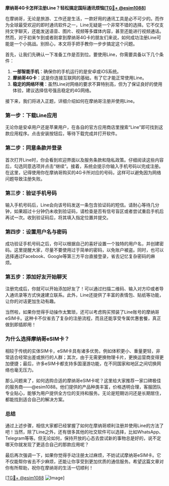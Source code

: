**摩纳哥4G卡怎样注册Line？轻松搞定国际通讯烦恼[[TG💪+ @esim1088](https://t.me/s/esim1088)]**

在摩纳哥，无论是旅游、工作还是生活，一款好用的通讯工具是必不可少的。而作为全球最受欢迎的即时通讯软件之一，Line无疑是一个非常不错的选择。它不仅支持文字聊天，还能发送语音、图片、视频等多媒体内容，甚至还能进行视频通话。然而，对于初来乍到或者刚拿到摩纳哥4G卡的朋友们来说，如何成功注册Line可能是一个小挑战。别担心，本文将手把手教你一步步搞定这个问题。

首先，让我们先确认一下准备工作是否到位。要使用Line，你需要具备以下几个条件：

1. **一部智能手机**：确保你的手机运行的是安卓或iOS系统。
2. **摩纳哥4G卡**：这是你连接互联网的基础，有了它才能正常使用Line。
3. **稳定的网络环境**：虽然Line对网络的要求不算特别高，但为了保证良好的使用体验，建议选择信号强且稳定的4G网络。

接下来，我们将进入正题，详细介绍如何在摩纳哥注册并使用Line。

### **第一步：下载Line应用**
无论你是安卓用户还是苹果用户，在各自的官方应用商店里搜索“Line”即可找到这款应用程序。点击安装按钮后，等待下载完成并打开软件。

### **第二步：同意条款并登录**
首次打开Line时，你会看到欢迎界面以及服务条款和隐私政策。仔细阅读这些内容后，勾选同意选项并点击“继续”。接着，系统会提示你输入手机号码以完成注册。在这里，记得使用你在摩纳哥购买的4G卡所对应的号码，这样可以避免因为网络问题导致注册失败。

### **第三步：验证手机号码**
输入手机号码后，Line会向该号码发送一条包含验证码的短信。请耐心等待几分钟，如果超过十分钟仍未收到验证码，请检查是否有信号盲区或者尝试重启手机后再试一次。收到验证码后，将其填入指定位置并提交。

### **第四步：设置用户名与密码**
成功验证手机号码之后，你可以根据自己的喜好设置一个独特的用户名，并创建密码。这里提醒大家，尽量不要使用过于简单的密码，以免账户被盗。同时，也可以选择通过Facebook、Google等第三方平台直接登录，省去记忆复杂密码的麻烦。

### **第五步：添加好友开始聊天**
注册完成后，你就可以开始添加好友了！可以通过扫描二维码、输入对方ID或者导入通讯录等方式快速建立联系。此外，Line还提供了丰富的表情包、贴纸等功能，让你的对话更加生动有趣。

当然啦，如果你觉得手动操作太繁琐，还可以考虑购买预装了Line账号的摩纳哥eSIM卡。这种卡不仅省去了复杂的注册流程，而且还能享受专属优惠套餐，真正做到即插即用！

### **为什么选择摩纳哥eSIM卡？**
相较于传统的实体SIM卡，eSIM卡具有诸多优势。例如体积更小、重量更轻，非常适合经常出差或旅行的人群；其次，由于无需更换物理卡片，更换运营商变得更加便捷；最后，许多eSIM卡都支持多国漫游功能，在不同国家和地区之间切换网络也毫无压力。

那么问题来了，如何选购合适的摩纳哥eSIM卡呢？这里给大家推荐一家口碑极佳的服务商——@esim1088。他们提供的产品种类丰富，价格透明合理，客服团队专业贴心，能够为用户提供全方位的支持和服务。无论是短期访问还是长期居住，都能找到适合自己的解决方案。

### **总结**
通过上述步骤，相信大家都已经掌握了如何在摩纳哥顺利注册并使用Line的方法了吧！当然，除了Line之外，还有很多其他的社交软件可以选择，比如WhatsApp、Telegram等等。但无论如何，保持开放的心态去尝试新的事物总是好的，说不定哪天你就发现了更适合自己的那款应用呢？

最后再次强调一下，如果你觉得手动注册太过麻烦，不妨试试摩纳哥eSIM卡。它不仅能帮你省去不少麻烦，还能让你享受到更加优质的通信服务。希望这篇文章对你有所帮助，祝你在摩纳哥的生活一切顺利！

[[TG💪+ @esim1088](https://t.me/s/esim1088) ![Image](https://i.postimg.cc/4NQfJmqS/Snipaste-2025-05-13-00-14-12.png)]